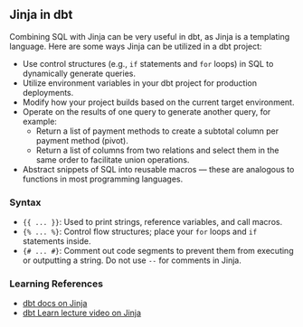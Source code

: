 ## Jinja in dbt

Combining SQL with Jinja can be very useful in dbt, as Jinja is a templating language. Here are some ways Jinja can be utilized in a dbt project:

- Use control structures (e.g., `if` statements and `for` loops) in SQL to dynamically generate queries.
- Utilize environment variables in your dbt project for production deployments.
- Modify how your project builds based on the current target environment.
- Operate on the results of one query to generate another query, for example:
  - Return a list of payment methods to create a subtotal column per payment method (pivot).
  - Return a list of columns from two relations and select them in the same order to facilitate union operations.
- Abstract snippets of SQL into reusable macros — these are analogous to functions in most programming languages.

### Syntax

- `{{ ... }}`: Used to print strings, reference variables, and call macros.
- `{% ... %}`: Control flow structures; place your `for` loops and `if` statements inside.
- `{# ... #}`: Comment out code segments to prevent them from executing or outputting a string. Do not use `--` for comments in Jinja.

### Learning References

- [dbt docs on Jinja](https://docs.getdbt.com/docs/build/jinja-macros)
- [dbt Learn lecture video on Jinja](https://learn.getdbt.com/learn/course/jinja-macros-and-packages/getting-started-with-jinja-40min/jinja-basics?page=4)
